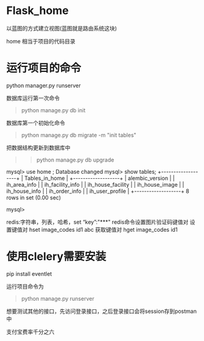 # Flask_home
以蓝图的方式建立视图(蓝图就是路由系统这块)

home 相当于项目的代码目录

# 运行项目的命令 
python manager.py runserver


数据库运行第一次命令
>python manage.py db init

数据库第一个初始化命令
>python manage.py db migrate -m "init tables"

把数据结构更新到数据库中
>>python manage.py db upgrade

mysql> use home ;
Database changed
mysql> show tables;
+-------------------+
| Tables_in_home    |
+-------------------+
| alembic_version   |
| ih_area_info      |
| ih_facility_info  |
| ih_house_facility |
| ih_house_image    |
| ih_house_info     |
| ih_order_info     |
| ih_user_profile   |
+-------------------+
8 rows in set (0.00 sec)

mysql>


redis:字符串，列表，哈希，set
“key”:"***"
redis命令设置图片验证码键值对
设置键值对
hset image_codes id1 abc
获取键值对
hget image_codes id1

# 使用clelery需要安装
pip install eventlet

运行项目命令为
>python manage.py runserver

想要测试其他的接口，先访问登录接口，之后登录接口会将session存到postman中

支付宝费率千分之六

